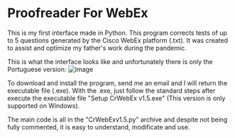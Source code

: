 # Proofreader For WebEx

This is my first interface made in Python. This program corrects tests of up to 5 questions generated by the Cisco WebEx platform (.txt). It was created to assist and optimize my father's work during the pandemic.

This is what the interface looks like and unfortunately there is only the Portuguese version:
![image](https://user-images.githubusercontent.com/53011744/149068542-925614ae-7cdc-4dea-906e-f589932442bc.png)

To download and install the program, send me an email and I will return the executable file (.exe). With the .exe, just follow the standard steps after execute the executable file "Setup CrWebEx v1.5.exe" (This version is only supported on Windows).

The main code is all in the "CrWebExv1.5.py" archive and despite not being fully commented, it is easy to understand, modificate and use.
